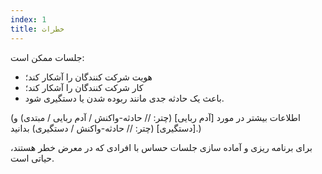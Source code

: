 ```yaml
---
index: 1
title: خطرات
---
```

جلسات ممکن است:

*   هویت شرکت کنندگان را آشکار کند؛
*   کار شرکت کنندگان را آشکار کند؛
*   باعث یک حادثه جدی مانند ربوده شدن یا دستگیری شود.

(اطلاعات بیشتر در مورد [آدم ربایی] (چتر: // حادثه-واکنش / آدم ربایی / مبتدی) و [دستگیری] (چتر: // حادثه-واکنش / دستگیری) بدانید.)

برای برنامه ریزی و آماده سازی جلسات حساس با افرادی که در معرض خطر هستند، حیاتی است.